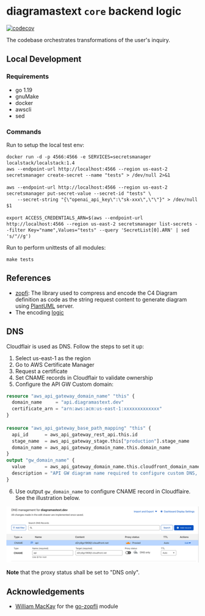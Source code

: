 # diagramastext `core` backend logic

[![codecov](https://codecov.io/github/kislerdm/diagramastext/branch/master/graph/badge.svg)](https://codecov.io/github/kislerdm/diagramastext)

The codebase orchestrates transformations of the user's inquiry.

## Local Development

### Requirements

- go 1.19
- gnuMake
- docker
- awscli
- sed

### Commands

Run to setup the local test env:

```commandline
docker run -d -p 4566:4566 -e SERVICES=secretsmanager localstack/localstack:1.4
aws --endpoint-url http://localhost:4566 --region us-east-2 secretsmanager create-secret --name "tests" > /dev/null 2>&1

aws --endpoint-url http://localhost:4566 --region us-east-2 secretsmanager put-secret-value --secret-id "tests" \
    --secret-string "{\"openai_api_key\":\"sk-xxx\",\"\"}" > /dev/null $1

export ACCESS_CREDENTIALS_ARN=$(aws --endpoint-url http://localhost:4566 --region us-east-2 secretsmanager list-secrets --filter Key="name",Values="tests" --query 'SecretList[0].ARN' | sed 's/"//g')
```

Run to perform unittests of all modules:

```commandline
make tests
```

## References

- [zopfi](https://github.com/google/zopfli): The library used to compress and encode the C4 Diagram definition as code
  as the string request content to generate diagram using [PlantUML](www.plantuml.com/plantuml/uml) server.
- The encoding [logic](rendering/plantuml/plantump-webclient-mimic/src/converter.js)

## DNS

Cloudflair is used as DNS. Follow the steps to set it up:

1. Select us-east-1 as the region
2. Go to AWS Certificate Manager
3. Request a certificate
4. Set CNAME records in Cloudflair to validate ownership
5. Configure the API GW Custom domain:
```terraform
resource "aws_api_gateway_domain_name" "this" {
  domain_name     = "api.diagramastext.dev"
  certificate_arn = "arn:aws:acm:us-east-1:xxxxxxxxxxxxx"
}

resource "aws_api_gateway_base_path_mapping" "this" {
  api_id      = aws_api_gateway_rest_api.this.id
  stage_name  = aws_api_gateway_stage.this["production"].stage_name
  domain_name = aws_api_gateway_domain_name.this.domain_name
}
output "gw_domain_name" {
  value       = aws_api_gateway_domain_name.this.cloudfront_domain_name
  description = "API GW diagram name required to configure custom DNS, e.g. Cloudflaire"
}
```
6. Use output `gw_domain_name` to configure CNAME record in Cloudflaire. See the illustration below.

![dns](fig/dns.png)

**Note** that the proxy status shall be set to "DNS only".

## Acknowledgements

- [William MacKay](https://github.com/foobaz) for the [go-zopfli](https://github.com/foobaz/go-zopfli) module
